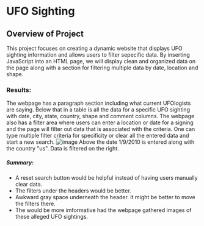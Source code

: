 # UFO Sighting
## Overview of Project
  This project focuses on creating a dynamic website that displays UFO sighting information and allows users to filter sepecific data. By inserting JavaScript into an HTML page, we will display clean and organized data on the page along with a section for filtering multiple data by date, location and shape. 

### Results: 
  The webpage has a paragraph section including what current UFOlogists are saying. Below that in a table is all the data for a specific UFO sighting with date, city, state, country, shape and comment columns. The webpage also has a filter area where users can enter a location or date for a signing and the page will filter out data that is associated with the criteria. One can type multiple filter criteria for specificity or clear all the entered data and start a new search.
![image](https://user-images.githubusercontent.com/92958091/149688277-4d0f3ec9-0711-4c45-9786-0587e5449a79.png)
Above the date 1/9/2010 is entered along with the country "us". Data is filtered on the right. 

##### Summary: 
- A reset search button would be helpful instead of having users manually clear data.
- The filters under the headers would be better.
- Awkward gray space underneath the header. It might be better to move the filters there. 
- The would be more imformative had the webpage gathered images of these alleged UFO sightings. 
